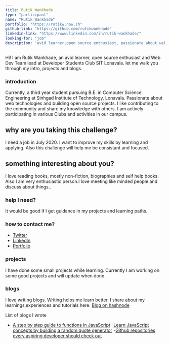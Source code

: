 ```yaml
---
title: Rutik Wankhade
type: "participant"
name: "Rutik Wankhade"
portfolio: "https://rutikw.now.sh"
github-link: "https://github.com/rutikwankhade"
linkedin-link: "https://www.linkedin.com/in/rutik-wankhade/"
looking-for: "job"
description: "avid learner,open source enthusiast, passionate about web technologies"
---
```


Hi! I am Rutik Wankhade, an avid learner, open source enthusiast and Web Dev Team lead at Developer Students Club SIT Lonavala. let me walk you through my intro, projects and blogs.

### introduction

Currently, a third year student pursuing B.E. in Computer Science Engineering at Sinhgad Institute of Technology, Lonavala.
Passionate about web technologies and building open source projects. I like contributing to the community and share my knowledge with others. I am actively participating in various Clubs and activities in our campus.  

## why are you taking this challenge?

I need a job in July 2020.
I want to improve my skills by learning and applying.
Also this challenge will help me be consistant and focused.


## something interesting about you?

I love reading books, mostly non-fiction, biographies and self help books. Also I am very enthusiastic person.I love meeting like minded people and discuss about things.. 

### help I need?

It would be good if I get guidance in my projects and learning paths.

### how to contact me?

- [Twitter](https://twitter.com/WankhadeRutik)
- [LinkedIn](https://www.linkedin.com/in/rutik-wankhade/)
- [Portfolio](https://rutikw.now.sh)

### projects

I have done some small projects while learning. Currently I am working on some good projects and will update when done.

### blogs

I love writing blogs. Writing helps me learn better. I share about my learnings,experiences and tutorials here.
[Blog on hashnode](https://rutikwankhade.hashnode.dev/)

List of blogs I wrote
- [A step by step guide to functions in JavaScript](https://rutikwankhade.hashnode.dev/a-step-by-step-guide-to-functions-in-javascript-ck988kutu0038css17bxftivd)
-[Learn JavaScript concepts by building a random quote generator](https://rutikwankhade.hashnode.dev/learn-javascript-concepts-by-building-a-random-quote-generator-ck87070ks00lw9ls1elshm606)
-[Github repositories every aspiring developer should check out](https://rutikwankhade.hashnode.dev/github-repositories-every-aspiring-developer-should-check-out-ck7k24sxu01otnds1bukx15ip)